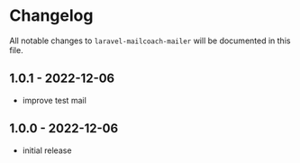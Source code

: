 # Changelog

All notable changes to `laravel-mailcoach-mailer` will be documented in this file.

## 1.0.1 - 2022-12-06

- improve test mail

## 1.0.0 - 2022-12-06

- initial release
